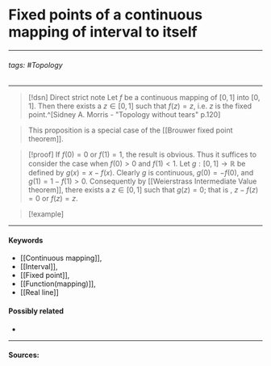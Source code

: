 # Fixed points of a continuous mapping of interval to itself
***
###### tags: #Topology 
***
>[!dsn] Direct strict note
>Let $f$ be a continuous mapping of $[0,1]$ into $[0,1]$. Then there exists a $z\in[0,1]$ such that $f(z)=z$, i.e. $z$ is the fixed point.^[Sidney A. Morris - "Topology without tears" p.120]

>This proposition is a special case of the [[Brouwer fixed point theorem]].

>[!proof]
>If $f(0)=0$ or $f(1)=1$, the result is obvious. Thus it suffices to consider the case when $f(0)>0$ and $f(1)<1$.
>Let $g:[0,1]\to\mathbb{R}$ be defined by $g(x)=x-f(x)$. Clearly $g$ is continuous, $g(0)=-f(0)$, and $g(1)=1-f(1)>0$. Consequently by [[Weierstrass Intermediate Value theorem]], there exists a $z\in[0,1]$ such that $g(z)=0$; that is , $z-f(z)=0$ or $f(z)=z$.

>[!example] 
>
***
#### Keywords
- [[Continuous mapping]],
- [[Interval]],
- [[Fixed point]],
- [[Function(mapping)]],
- [[Real line]]
#### Possibly related
- 
***
#### Sources: 